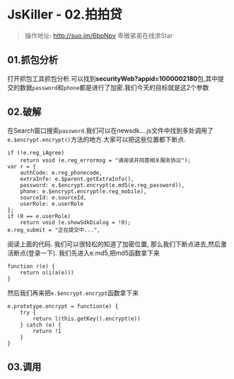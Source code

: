 # JsKiller - 02.拍拍贷

>操作地址: http://suo.im/6bpNpv
>卑微弟弟在线求Star

## 01.抓包分析
打开抓包工具抓包分析.可以找到**securityWeb?appid=1000002180**包,其中提交的数据`password`和`phone`都是进行了加密.我们今天的目标就是这2个参数

## 02.破解
在Search窗口搜索`password`.我们可以在newsdk....js文件中找到多处调用了`e.$encrypt.encrypt()`方法的地方.大家可以把这些位置都下断点.

    if (!e.reg_iAgree)
        return void (e.reg_errormsg = "请阅读并同意相关服务协议");
    var r = {
        authCode: e.reg_phonecode,
        extraInfo: e.$parent.getExtraInfo(),
        password: e.$encrypt.encrypt(e.md5(e.reg_password)),
        phone: e.$encrypt.encrypt(e.reg_mobile),
        sourceId: e.sourceId,
        userRole: e.userRole
    };
    if (0 == e.userRole)
        return void (e.showSdkDialog = !0);
    e.reg_submit = "正在提交中...",

阅读上面的代码. 我们可以很轻松的知道了加密位置, 那么我们下断点进去,然后激活断点(登录一下).
我们先进入e.md5,把md5函数拿下来

    function r(e) {
        return o(i(a(e)))
    }

然后我们再来把`e.$encrypt.encrypt`函数拿下来

    e.prototype.encrypt = function(e) {
        try {
            return l(this.getKey().encrypt(e))
        } catch (e) {
            return !1
        }
    }



## 03.调用
